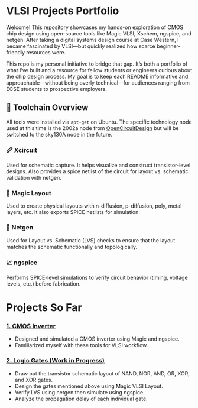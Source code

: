 # VLSI Projects Portfolio

Welcome! This repository showcases my hands-on exploration of CMOS chip design using open-source tools like Magic VLSI, Xschem, ngspice, and netgen. After taking a digital systems design course at Case Western, I became fascinated by VLSI—but quickly realized how scarce beginner-friendly resources were.

This repo is my personal initiative to bridge that gap. It’s both a portfolio of what I’ve built and a resource for fellow students or engineers curious about the chip design process. My goal is to keep each README informative and approachable—without being overly technical—for audiences ranging from ECSE students to prospective employers.


## 🔧 Toolchain Overview

All tools were installed via `apt-get` on Ubuntu. The specific technology node used at this time is the 2002a node from [OpenCircuitDesign](https://opencircuitdesign.com) but will be switched to the sky130A node in the future.

### 🖉 Xcircuit
Used for schematic capture. It helps visualize and construct transistor-level designs. Also provides a spice netlist of the circuit for layout vs. schematic validation with netgen.

### 🧱 Magic Layout
Used to create physical layouts with n-diffusion, p-diffusion, poly, metal layers, etc. It also exports SPICE netlists for simulation.

### 📐 Netgen
Used for Layout vs. Schematic (LVS) checks to ensure that the layout matches the schematic functionally and topologically.

### 📈 ngspice
Performs SPICE-level simulations to verify circuit behavior (timing, voltage levels, etc.) before fabrication.

# Projects So Far
### [1. CMOS Inverter](./CMOSInverter)
- Designed and simulated a CMOS inverter using Magic and ngspice.
- Familiarized myself with these tools for VLSI workflow.

### [2. Logic Gates (Work in Progress)](./LogicGates)
- Draw out the transistor schematic layout of NAND, NOR, AND, OR, XOR, and XOR gates.
- Design the gates mentioned above using Magic VLSI Layout.
- Verify LVS using netgen then simulate using ngspice.
- Analyze the propagation delay of each individual gate.
